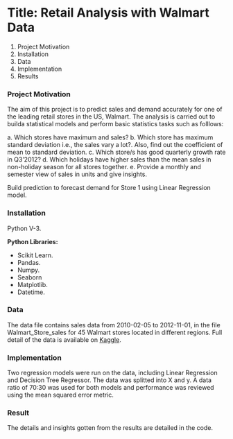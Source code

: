 # Title: Retail Analysis with Walmart Data

1.	Project Motivation
2.	Installation
3.	Data
4.	Implementation
5.	Results


### Project Motivation

The aim of this project is to predict sales and demand accurately for one of the leading retail stores in the US, Walmart. The analysis is carried out to builda statistical models and perform basic statistics tasks such as folllows:

a.	Which stores have maximum and sales?
b.	Which store has maximum standard deviation i.e., the sales vary a lot?. Also, find out the coefficient of mean to standard deviation.
c.	Which store/s has good quarterly growth rate in Q3’2012?
d.	Which holidays have higher sales than the mean sales in non-holiday season for all stores together.
e.	Provide a monthly and semester view of sales in units and give insights.

Build prediction to forecast demand for Store 1 using Linear Regression model.



### Installation
Python V-3.

**Python Libraries:**
-	Scikit Learn. 
-	Pandas. 
-	Numpy.
-	Seaborn
-	Matplotlib.
-	Datetime.


### Data

The data file contains sales data from 2010-02-05 to 2012-11-01, in the file Walmart_Store_sales for 45 Walmart stores located in different regions. Full detail of the data is available on [Kaggle](https://www.kaggle.com/datasets/aditya6196/retail-analysis-with-walmart-data).


### Implementation
Two regression models were run on the data, including Linear Regression and Decision Tree Regressor. The data was splitted into X and y. A data ratio of 70:30 was used for both models and performance was reviewed using the mean squared error metric.


### Result
The details and insights gotten from the results are detailed in the code.
